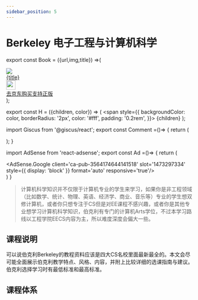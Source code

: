 ```yaml
---
sidebar_position: 5
---
```


# Berkeley 电子工程与计算机科学

export const Book = ({url,img,title}) =>(
<div class="bookitem">
  <a href={url} target="_blank" class="book-content">
    <div class="book-img">
      <img src={img} />
    </div>
    <div class="book-detail">
      <div class="book-title">{title}</div>
      <div class="boook-desc">
        <img width="25" height="25" src="https://hackweek-1251009918.cos.ap-shanghai.myqcloud.com/hackway/cs/jd.svg" />
        <div class="book-jd">去京东购买支持正版</div>
      </div>
    </div>
  </a>
  </div> 
);

export const H = ({children, color}) => (
  <span
    style={{
      backgroundColor: color,
      borderRadius: '2px',
      color: '#fff',
      padding: '0.2rem',
    }}>
    {children}
  </span>
);

import Giscus from '@giscus/react';
export const Comment =()=> {
  return (
   <div className="comments-container">
      <Giscus
        src="https://giscus.app/client.js"
        id="comments"
        repo="lidongyx/hackwaydoc"
        repoId="R_kgDOHUMOyA"
        category="Announcements"
        categoryId="DIC_kwDOHUMOyM4CPCtD"
        mapping="title"
        reactionsEnabled="1"
        emitMetadata="0"
        inputPosition="top"
        theme="light"
        lang="zh-CN"
        crossorigin="anonymous"
      />
    </div>
  );
}

import AdSense from 'react-adsense';
export const Ad =()=> {
  return (
    <div className="ad-container">
      <AdSense.Google
        client='ca-pub-3564174644141518'
        slot='1473297334'
        style={{ display: 'block' }}
        format='auto'
        responsive='true'/>
    </div>
  )
}


>计算机科学知识并不仅限于计算机专业的学生来学习，如果你是非工程领域（比如数学、统计、物理、英语、经济学、商业、音乐等）专业的学生想双修计算机，或者你只想专注于CS但是对EE课程不感兴趣，或者你是其他专业想学习计算机科学知识，伯克利有专门的计算机Arts学位，不过本学习路线以工程学院EECS内容为主，所以难度深度会偏大一些。

## 课程说明
可以说伯克利Berkeley的教程资料应该是四大CS名校里面最新最全的。本文会尽可能全面展示伯克利教学特点、风格、内容，并附上比较详细的选课指南与建议。伯克利选择学习时有最低标准和最高标准。

## 课程体系



<Comment></Comment>

